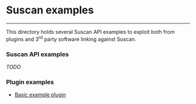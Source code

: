 # Suscan examples
---
This directory holds several Suscan API examples to exploit both from plugins and 3<sup>rd</sup> party software linking against Suscan.

### Suscan API examples
_TODO_

### Plugin examples
* [Basic example plugin](example_plugin)
